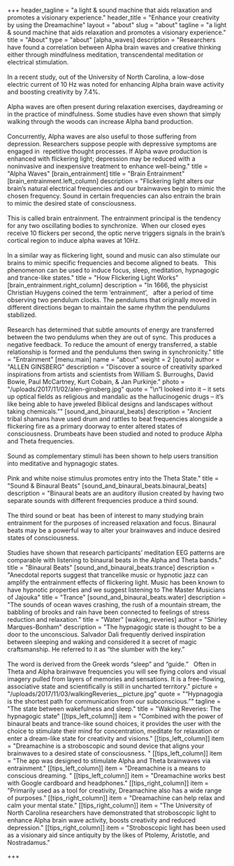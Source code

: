 +++
header_tagline = "a light & sound machine that aids relaxation and promotes a visionary experience."
header_title = "Enhance your creativity by using the Dreamachine"
layout = "about"
slug = "about"
tagline = "a light & sound machine that aids relaxation and promotes a visionary experience."
title = "About"
type = "about"
[alpha_waves]
description = "Researchers have found a correlation between Alpha brain waves and creative thinking either through mindfulness meditation, transcendental meditation or electrical stimulation.<br><br>In a recent study, out of the University of North Carolina, a low-dose electric current of 10 Hz was noted for enhancing Alpha brain wave activity and boosting creativity by 7.4%.<br><br>Alpha waves are often present during relaxation exercises, daydreaming or in the practice of mindfulness. Some studies have even shown that simply walking through the woods can increase Alpha band production.<br><br>Concurrently, Alpha waves are also useful to those suffering from depression. Researchers suppose people with depressive symptoms are engaged in &nbsp;repetitive thought processes. If Alpha wave production is enhanced with flickering light; depression may be reduced with a noninvasive and inexpensive treatment to enhance well-being."
title = "Alpha Waves"
[brain_entrainment]
title = "Brain Entrainment"
[brain_entrainment.left_column]
description = "Flickering light alters our brain’s natural electrical frequencies and our brainwaves begin to mimic the chosen frequency. Sound in certain frequencies can also entrain the brain to mimic the desired state of consciousness.<br><br>This is called brain entrainment. The entrainment principal is the tendency for any two oscillating bodies to synchronize. &nbsp;When our closed eyes receive 10 flickers per second, the optic nerve triggers signals in the brain’s cortical region to induce alpha waves at 10Hz.<br><br>In a similar way as flickering light, sound and music can also stimulate our brains to mimic specific frequencies and become aligned to beats. &nbsp; This phenomenon can be used to induce focus, sleep, meditation, hypnagogic and trance-like states."
title = "How Flickering Light Works"
[brain_entrainment.right_column]
description = "In 1666, the physicist Christian Huygens coined the term ‘entrainment’, &nbsp; after a period of time observing two pendulum clocks. The pendulums that originally moved in different directions began to maintain the same rhythm the pendulums stabilized.<br><br>Research has determined that subtle amounts of energy are transferred between the two pendulums when they are out of sync. This produces a negative feedback. To reduce the amount of energy transferred, a stable relationship is formed and the pendulums then swing in synchronicity."
title = "Entrainment"
[menu.main]
name = "about"
weight = 2
[qouto]
author = "ALLEN GINSBERG"
description = "Discover a source of creativity sparked inspirations from artists and scientists from William S. Burroughs, David Bowie, Paul McCartney, Kurt Cobain, & Jan Purkinje."
photo = "/uploads/2017/11/02/alen-ginsberg.jpg"
quote = "\n“I looked into it – it sets up optical fields as religious and mandalic as the hallucinogenic drugs – it’s like being able to have jeweled Biblical designs and landscapes without taking chemicals.”"
[sound_and_binaural_beats]
description = "Ancient tribal shamans have used drum and rattles to beat frequencies alongside a flickering fire as a primary doorway to enter altered states of consciousness. Drumbeats have been studied and noted to produce Alpha and Theta frequencies.<br><br>Sound as complementary stimuli has been shown to help users transition into meditative and hypnagogic states.<br><br>Pink and white noise stimulus promotes entry into the Theta State."
title = "Sound & Binaural Beats"
[sound_and_binaural_beats.binaural_beats]
description = "Binaural beats are an auditory illusion created by having two separate sounds with different frequencies produce a third sound.<br><br>The third sound or beat &nbsp;has been of interest to many studying brain entrainment for the purposes of increased relaxation and focus. Binaural beats may be a powerful way to alter your brainwaves and induce desired states of consciousness.<br><br>Studies have shown that research participants’ meditation EEG patterns are comparable with listening to binaural beats in the Alpha and Theta bands."
title = "Binaural Beats"
[sound_and_binaural_beats.trance]
description = "Anecdotal reports suggest that trancelike music or hypnotic jazz can amplify the entrainment effects of flickering light. Music has been known to have hypnotic properties and we suggest listening to The Master Musicians of Jajouka"
title = "Trance"
[sound_and_binaural_beats.water]
description = "The sounds of ocean waves crashing, the rush of a mountain stream, the babbling of brooks and rain have been connected to feelings of stress reduction and relaxation."
title = "Water"
[waking_reveries]
author = "Shirley Marques-Bonham"
description = "The hypnagogic state is thought to be a door to the unconscious. Salvador Dali frequently derived inspiration between sleeping and waking and considered it a secret of magic craftsmanship. He referred to it as “the slumber with the key.”<br><br>The word is derived from the Greek words “sleep” and “guide.” &nbsp; Often in Theta and Alpha brainwave frequencies you will see flying colors and visual imagery pulled from layers of memories and sensations. It is a free-flowing, associative state and scientifically is still in uncharted territory."
picture = "/uploads/2017/11/03/walkingReveries__picture.jpg"
quote = "“Hypnagogia is the shortest path for communication from our subconscious.”"
tagline = "The state between wakefulness and sleep."
title = "Waking Reveries: The hypnagogic state"
[[tips_left_column]]
item = "Combined with the power of binaural beats and trance-like sound choices, it provides the user with the choice to stimulate their mind for concentration, meditate for relaxation or enter a dream-like state for creativity and visions."
[[tips_left_column]]
item = "Dreamachine is a stroboscopic and sound device that aligns your brainwaves to a desired state of consciousness. "
[[tips_left_column]]
item = "The app was designed to stimulate Alpha and Theta brainwaves via entrainment."
[[tips_left_column]]
item = "Dreamachine is a means to conscious dreaming. "
[[tips_left_column]]
item = "Dreamachine works best with Google cardboard and headphones."
[[tips_right_column]]
item = "Primarily used as a tool for creativity, Dreamachine also has a wide range of purposes."
[[tips_right_column]]
item = "Dreamachine can help relax and calm your mental state."
[[tips_right_column]]
item = "The University of North Carolina researchers have demonstrated that stroboscopic light to enhance Alpha brain wave activity, boosts creativity and reduced depression."
[[tips_right_column]]
item = "Stroboscopic light has been used as a visionary aid since antiquity by the likes of Ptolemy, Aristotle, and Nostradamus."

+++
